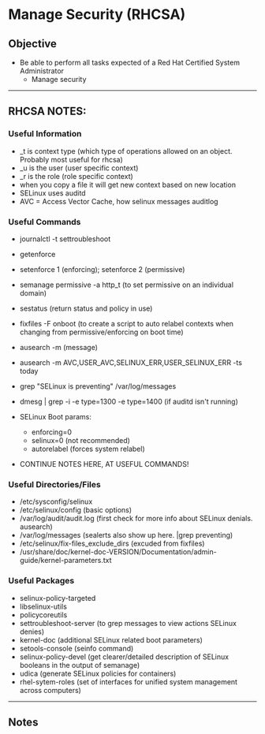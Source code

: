 # Manage Security (RHCSA)

## Objective
* Be able to perform all tasks expected of a Red Hat Certified System Administrator
	* Manage security

---

## RHCSA NOTES:

### Useful Information
* _t is context type (which type of operations allowed on an object. Probably most useful for rhcsa)
* _u is the user (user specific context)
* _r is the role (role specific context)
* when you copy a file it will get new context based on new location
* SELinux uses auditd
* AVC = Access Vector Cache, how selinux messages auditlog



### Useful Commands
* journalctl -t settroubleshoot
* getenforce
* setenforce 1 (enforcing); setenforce 2 (permissive)
* semanage permissive -a http_t (to set permissive on an individual domain)
* sestatus (return status and policy in use)
* fixfiles -F onboot (to create a script to  auto relabel contexts when changing from permissive/enforcing on boot time)
* ausearch -m (message)
* ausearch -m AVC,USER_AVC,SELINUX_ERR,USER_SELINUX_ERR -ts today
* grep "SELinux is preventing" /var/log/messages
* dmesg | grep -i -e type=1300 -e type=1400 (if auditd isn't running)

* SELinux Boot params:
	* enforcing=0
	* selinux=0 (not recommended)
	* autorelabel (forces system relabel)

* CONTINUE NOTES HERE, AT USEFUL COMMANDS!





### Useful Directories/Files
* /etc/sysconfig/selinux
* /etc/selinux/config (basic options) 
* /var/log/audit/audit.log (first check for more info about SELinux denials. ausearch) 
* /var/log/messages (sealerts also show up here. |grep preventing)
* /etc/selinux/fix-files_exclude_dirs (excuded from fixfiles)
* /usr/share/doc/kernel-doc-VERSION/Documentation/admin-guide/kernel-parameters.txt
 

### Useful Packages
* selinux-policy-targeted
* libselinux-utils
* policycoreutils
* settroubleshoot-server (to grep messages to view actions SELinux denies)
* kernel-doc (additional SELinux related boot parameters)
* setools-console (seinfo command)
* selinux-policy-devel (get clearer/detailed description of SELinux booleans in the output of semanage)
* udica (generate SELinux policies for containers)
* rhel-sytem-roles (set of interfaces for unified system management across computers)


---

## Notes
